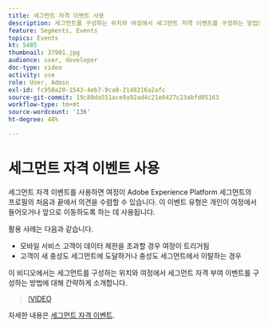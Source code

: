 ```yaml
---
title: 세그먼트 자격 이벤트 사용
description: 세그먼트를 구성하는 위치와 여정에서 세그먼트 자격 이벤트를 구성하는 방법을 알아봅니다.
feature: Segments, Events
topics: Events
kt: 5485
thumbnail: 37901.jpg
audience: user, developer
doc-type: video
activity: use
role: User, Admin
exl-id: fc950a20-1543-4eb7-9ca0-2148216a2afc
source-git-commit: 19c80da551ace9a92ad4c21e8427c23abfd05163
workflow-type: tm+mt
source-wordcount: '136'
ht-degree: 48%

---
```


# 세그먼트 자격 이벤트 사용

세그먼트 자격 이벤트를 사용하면 여정이 Adobe Experience Platform 세그먼트의 프로필의 처음과 끝에서 의견을 수렴할 수 있습니다. 이 이벤트 유형은 개인이 여정에서 들어오거나 앞으로 이동하도록 하는 데 사용됩니다.

활용 사례는 다음과 같습니다.

* 모바일 서비스 고객이 데이터 제한을 초과할 경우 여정이 트리거됨
* 고객이 새 충성도 세그먼트에 도달하거나 충성도 세그먼트에서 이탈하는 경우

이 비디오에서는 세그먼트를 구성하는 위치와 여정에서 세그먼트 자격 부여 이벤트를 구성하는 방법에 대해 간략하게 소개합니다.

>[!VIDEO](https://video.tv.adobe.com/v/37901?quality=12)

자세한 내용은 [세그먼트 자격 이벤트](https://experienceleague.adobe.com/docs/journeys/using/building-journeys/about-journey-building/events-activities/segment-qualification-events.html?lang=en).

